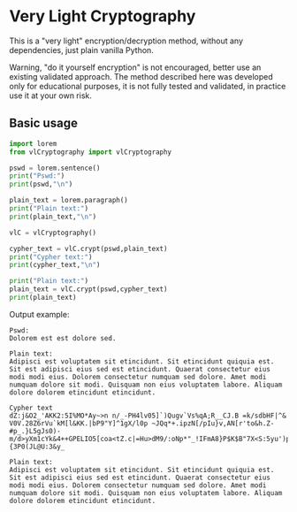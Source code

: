 # Very Light Cryptography

This is a "very light" encryption/decryption method, without any dependencies, just plain vanilla Python. 

Warning, "do it yourself encryption" is not encouraged, better use an existing validated approach. The method described here was developed only for educational purposes, it is not fully tested and validated, in practice use it at your own risk. 

## Basic usage

```python
import lorem
from vlCryptography import vlCryptography

pswd = lorem.sentence()
print("Pswd:")
print(pswd,"\n")

plain_text = lorem.paragraph()
print("Plain text:")
print(plain_text,"\n")

vlC = vlCryptography()

cypher_text = vlC.crypt(pswd,plain_text)
print("Cypher text:")
print(cypher_text,"\n")

print("Plain text:")
plain_text = vlC.crypt(pswd,cypher_text)
print(plain_text)
```

Output example:

```
Pswd:
Dolorem est est dolore sed. 

Plain text:
Adipisci est voluptatem sit etincidunt. Sit etincidunt quiquia est. Sit est adipisci eius sed est etincidunt. Quaerat consectetur eius modi modi eius. Dolorem consectetur numquam sed dolore. Amet modi numquam dolore sit modi. Quisquam non eius voluptatem labore. Aliquam dolore dolorem etincidunt etincidunt. 

Cypher text
dZ:j&O2_'AKK2:5I%MO*Ay~>n n/_-PH4lv05]`)Qugv`Vs%qA;R__CJ.B =k/sdbHF|^& V0V.28Z6rVu`kM[l&KK.|bP9"Y]^1gX/l0p ~JQq*+.ipzN[/pIu}v,AN[r'to&h.Z-#p_.}L5gJs0)-m/d>yXm1cYk&4++GPELIO5[coa<tZ.c|=Hu>dM9/:oNp*"_!IFmA8}P$K$B"7X<S:5yu')p5[YDUo.4znE@NpA_jO\fA%@`p~`vsox@\RjenNe06vb.KEx):,XM.Nz`[Y6`aaZUs4SvpBf|{3P0(JL@U:3&y_ 

Plain text:
Adipisci est voluptatem sit etincidunt. Sit etincidunt quiquia est. Sit est adipisci eius sed est etincidunt. Quaerat consectetur eius modi modi eius. Dolorem consectetur numquam sed dolore. Amet modi numquam dolore sit modi. Quisquam non eius voluptatem labore. Aliquam dolore dolorem etincidunt etincidunt.
```
